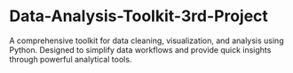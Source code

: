 # Data-Analysis-Toolkit-3rd-Project
A comprehensive toolkit for data cleaning, visualization, and analysis using Python. Designed to simplify data workflows and provide quick insights through powerful analytical tools.
